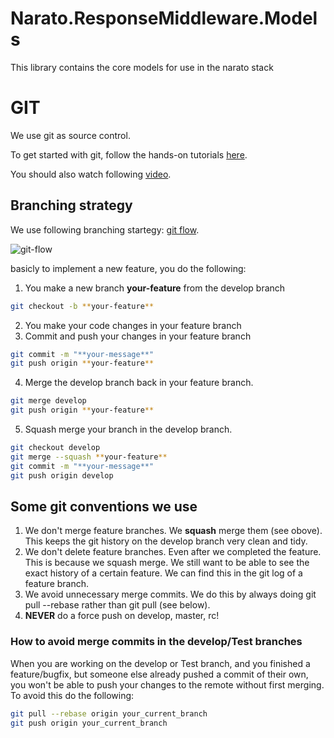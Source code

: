 # Narato.ResponseMiddleware.Models
This library contains the core models for use in the narato stack


GIT
===
We use git as source control.

To get started with git, follow the hands-on tutorials [here](https://try.github.io).

You should also watch following [video](https://www.youtube.com/watch?v=1ffBJ4sVUb4).

Branching strategy
---
We use following branching startegy: [git flow](http://nvie.com/posts/a-successful-git-branching-model/).

![git-flow](http://nvie.com/img/git-model@2x.png)

basicly to implement a new feature, you do the following:

1. You make a new branch **your-feature** from the develop branch 
```bash
git checkout -b **your-feature**
```
2. You make your code changes in your feature branch
3. Commit and push your changes in your feature branch 
```bash
git commit -m "**your-message**"
git push origin **your-feature**
```
4. Merge the develop branch back in your feature branch. 
```bash
git merge develop
git push origin **your-feature**
```
5. Squash merge your branch in the develop branch. 
```bash
git checkout develop
git merge --squash **your-feature**
git commit -m "**your-message**"
git push origin develop
```

Some git conventions we use
---------------------------
1. We don't merge feature branches. We **squash** merge them (see obove). This keeps the git history on the develop branch very clean and tidy.
2. We don't delete feature branches. Even after we completed the feature. This is because we squash merge. We still want to be able to see the exact history of a certain feature. We can find this in the git log of a feature branch.
3. We avoid unnecessary merge commits. We do this by always doing git pull --rebase rather than git pull (see below).
4. **NEVER** do a force push on develop, master, rc!

### How to avoid merge commits in the develop/Test branches
When you are working on the develop or Test branch, and you finished a feature/bugfix,
but someone else already pushed a commit of their own, you won't be able to push
your changes to the remote without first merging. To avoid this do the following:
```bash
git pull --rebase origin your_current_branch
git push origin your_current_branch
```